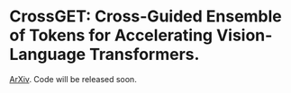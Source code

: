 # CrossGET: Cross-Guided Ensemble of Tokens for Accelerating Vision-Language Transformers.
[ArXiv](https://arxiv.org/abs/2305.17455). Code will be released soon.

